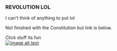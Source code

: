
  
  
    
    
    
### REVOLUTION LOL

I can't think of anything to put lol

Not finished with the Constitution but link is below.

Click stuff its fun  
[![image alt text](https://bestlifeonline.com/wp-content/uploads/sites/3/2019/07/leaving-class.jpg?resize=768,512&quality=82&strip=all)](https://www.techapps-revolution.ga/constitution)
